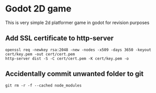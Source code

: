 # Godot 2D game

This is very simple 2d platformer game in godot for revision purposes

## Add SSL certificate to http-server
```
openssl req -newkey rsa:2048 -new -nodes -x509 -days 3650 -keyout cert/key.pem -out cert/cert.pem
http-server dist -S -C cert/cert.pem -K cert/key.pem -o
```
## Accidentally commit unwanted folder to git
```
git rm -r -f --cached node_modules
```
